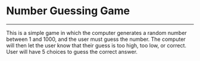<h1>Number Guessing Game</h1>
<hr>
This is a simple game in which the computer generates a random number between 1 and 1000, 
and the user must guess the number. The computer will then let the user know that their guess 
is too high, too low, or correct. User will have 5 choices to guess the correct answer.